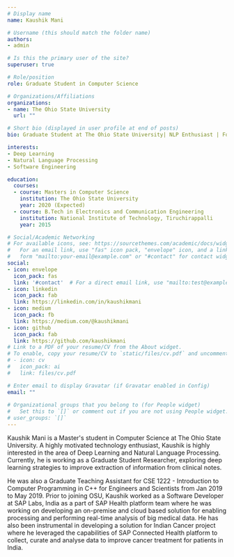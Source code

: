 ```yaml
---
# Display name
name: Kaushik Mani

# Username (this should match the folder name)
authors:
- admin

# Is this the primary user of the site?
superuser: true

# Role/position
role: Graduate Student in Computer Science

# Organizations/Affiliations
organizations:
- name: The Ohio State University
  url: ""

# Short bio (displayed in user profile at end of posts)
bio: Graduate Student at The Ohio State University| NLP Enthusiast | Former Developer at SAP

interests:
- Deep Learning
- Natural Language Processing
- Software Engineering

education:
  courses:
  - course: Masters in Computer Science
    institution: The Ohio State University
    year: 2020 (Expected)
  - course: B.Tech in Electronics and Communication Engineering
    institution: National Institute of Technology, Tiruchirappalli
    year: 2015

# Social/Academic Networking
# For available icons, see: https://sourcethemes.com/academic/docs/widgets/#icons
#   For an email link, use "fas" icon pack, "envelope" icon, and a link in the
#   form "mailto:your-email@example.com" or "#contact" for contact widget.
social:
- icon: envelope
  icon_pack: fas
  link: '#contact'  # For a direct email link, use "mailto:test@example.org".
- icon: linkedin
  icon_pack: fab
  link: https://linkedin.com/in/kaushikmani
- icon: medium
  icon_pack: fb
  link: https://medium.com/@kaushikmani
- icon: github
  icon_pack: fab
  link: https://github.com/kaushikmani
# Link to a PDF of your resume/CV from the About widget.
# To enable, copy your resume/CV to `static/files/cv.pdf` and uncomment the lines below.  
# - icon: cv
#   icon_pack: ai
#   link: files/cv.pdf

# Enter email to display Gravatar (if Gravatar enabled in Config)
email: ""
  
# Organizational groups that you belong to (for People widget)
#   Set this to `[]` or comment out if you are not using People widget.  
# user_groups: `[]`
---
```


Kaushik Mani is a Master's student in Computer Science at The Ohio State University. A highly motivated technology enthusiast, Kaushik is highly interested in the area of Deep Learning and Natural Language Processing. Currently, he is working as a Graduate Student Researcher, exploring deep learning strategies to improve extraction of information from clinical notes.

He was also a Graduate Teaching Assistant for CSE 1222 - Introduction to Computer Programming in C++ for Engineers and Scientists from Jan 2019 to May 2019. Prior to joining OSU, Kaushik worked as a Software Developer at SAP Labs, India as a part of SAP Health platform team where he was working on developing an on-premise and cloud based solution for enabling processing and performing real-time analysis of big medical data. He has also been instrumental in developing a solution for Indian Cancer project where he leveraged the capabilities of SAP Connected Health platform to collect, curate and analyse data to improve cancer treatment for patients in India.
